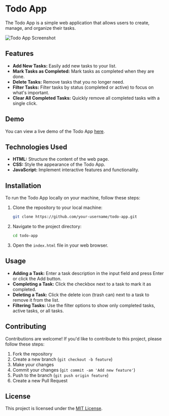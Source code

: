 # Todo App

The Todo App is a simple web application that allows users to create, manage, and organize their tasks.

![Todo App Screenshot](screenshots/todo-app.png)

## Features

- **Add New Tasks:** Easily add new tasks to your list.
- **Mark Tasks as Completed:** Mark tasks as completed when they are done.
- **Delete Tasks:** Remove tasks that you no longer need.
- **Filter Tasks:** Filter tasks by status (completed or active) to focus on what's important.
- **Clear All Completed Tasks:** Quickly remove all completed tasks with a single click.

## Demo

You can view a live demo of the Todo App [here](https://your-domain.com/todo-app).

## Technologies Used

- **HTML:** Structure the content of the web page.
- **CSS:** Style the appearance of the Todo App.
- **JavaScript:** Implement interactive features and functionality.

## Installation

To run the Todo App locally on your machine, follow these steps:

1. Clone the repository to your local machine:

    ```bash
    git clone https://github.com/your-username/todo-app.git
    ```

2. Navigate to the project directory:

    ```bash
    cd todo-app
    ```

3. Open the `index.html` file in your web browser.

## Usage

- **Adding a Task:** Enter a task description in the input field and press Enter or click the Add button.
- **Completing a Task:** Click the checkbox next to a task to mark it as completed.
- **Deleting a Task:** Click the delete icon (trash can) next to a task to remove it from the list.
- **Filtering Tasks:** Use the filter options to show only completed tasks, active tasks, or all tasks.



## Contributing

Contributions are welcome! If you'd like to contribute to this project, please follow these steps:

1. Fork the repository
2. Create a new branch (`git checkout -b feature`)
3. Make your changes
4. Commit your changes (`git commit -am 'Add new feature'`)
5. Push to the branch (`git push origin feature`)
6. Create a new Pull Request

## License

This project is licensed under the [MIT License](LICENSE).
